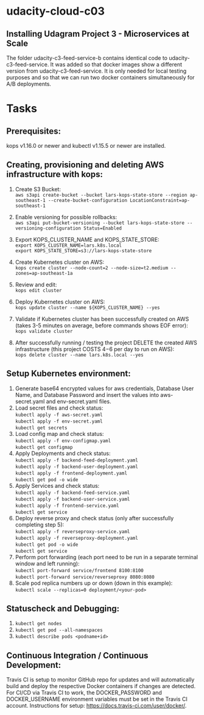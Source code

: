 # udacity-cloud-c03

## Installing Udagram Project 3 - Microservices at Scale

The folder udacity-c3-feed-service-b contains identical code to udacity-c3-feed-service. It was added so that docker images show a different version from udacity-c3-feed-service. It is only needed for local testing purposes and so that we can run two docker containers simultaneously for A/B deployments.

# Tasks

## Prerequisites:

kops v1.16.0 or newer and kubectl v1.15.5 or newer are installed.

## Creating, provisioning and deleting AWS infrastructure with kops:

1. Create S3 Bucket:<br/>
   `aws s3api create-bucket --bucket lars-kops-state-store --region ap-southeast-1 --create-bucket-configuration LocationConstraint=ap-southeast-1`<br/>
2. Enable versioning for possible rollbacks:<br/>
   `aws s3api put-bucket-versioning --bucket lars-kops-state-store --versioning-configuration Status=Enabled`<br/>
3. Export KOPS_CLUSTER_NAME and KOPS_STATE_STORE:<br/>
   `export KOPS_CLUSTER_NAME=lars.k8s.local`<br/>
   `export KOPS_STATE_STORE=s3://lars-kops-state-store`<br/>
4. Create Kubernetes cluster on AWS:<br/>
   `kops create cluster --node-count=2 --node-size=t2.medium --zones=ap-southeast-1a`<br/>
5. Review and edit:<br/>
   `kops edit cluster`<br/>
6. Deploy Kubernetes cluster on AWS:<br/>
   `kops update cluster --name ${KOPS_CLUSTER_NAME} --yes`<br/>
7. Validate if Kubernetes cluster has been successfully created on AWS (takes 3-5 minutes on average, before commands shows EOF error):<br/>
   `kops validate cluster`<br/>

8. After successfully running / testing the project DELETE the created AWS infrastructure (this project COSTS $4-$6 per day to run on AWS):<br/>
   `kops delete cluster --name lars.k8s.local --yes`<br/>

## Setup Kubernetes environment:

1. Generate base64 encrypted values for aws credentials, Database User Name, and Database Password and insert the values into aws-secret.yaml and env-secret.yaml files.
2. Load secret files and check status:<br/>
   `kubectl apply -f aws-secret.yaml`<br/>
   `kubectl apply -f env-secret.yaml`<br/>
   `kubectl get secrets`<br/>
3. Load config map and check status:<br/>
   `kubectl apply -f env-configmap.yaml`<br/>
   `kubectl get configmap`<br/>
4. Apply Deployments and check status:<br/>
   `kubectl apply -f backend-feed-deployment.yaml`<br/>
   `kubectl apply -f backend-user-deployment.yaml`<br/>
   `kubectl apply -f frontend-deployment.yaml`<br/>
   `kubectl get pod -o wide`<br/>
5. Apply Services and check status:<br/>
   `kubectl apply -f backend-feed-service.yaml`<br/>
   `kubectl apply -f backend-user-service.yaml`<br/>
   `kubectl apply -f frontend-service.yaml`<br/>
   `kubectl get service`<br/>
6. Deploy reverse proxy and check status (only after successfully completing step 5):<br/>
   `kubectl apply -f reverseproxy-service.yaml`<br/>
   `kubectl apply -f reverseproxy-deployment.yaml`<br/>
   `kubectl get pod -o wide`<br/>
   `kubectl get service`<br/>
7. Perform port forwarding (each port need to be run in a separate terminal window and left running):<br/>
   `kubectl port-forward service/frontend 8100:8100`<br/>
   `kubectl port-forward service/reverseproxy 8080:8080`<br/>
8. Scale pod replica numbers up or down (down in this example):<br/>
   `kubectl scale --replicas=0 deployment/<your-pod>`<br/>

## Statuscheck and Debugging:

1. `kubectl get nodes`
2. `kubectl get pod --all-namespaces`
3. `kubectl describe pods <podname+id>`

## Continuous Integration / Continuous Development:

Travis CI is setup to monitor GitHub repo for updates and will automatically build and deploy the respective Docker containers if changes are detected.
For CI/CD via Travis CI to work, the DOCKER_PASSWORD and DOCKER_USERNAME environment variables must be set in the Travis CI account. Instructions for setup: https://docs.travis-ci.com/user/docker/.
